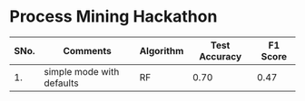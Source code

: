 # Process Mining Hackathon

SNo. | Comments | Algorithm | Test Accuracy | F1 Score
--- | --- | --- | --- | --- 
1. | simple mode with defaults | RF | 0.70 | 0.47  
